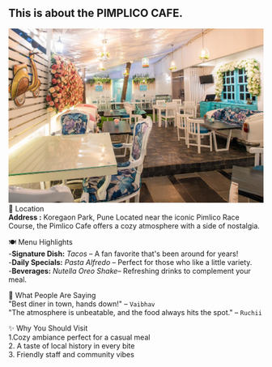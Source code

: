 This is about the **PIMPLICO CAFE**.
---
![Pimplico](Pimplico.jpg)
📍 Location<br>
**Address :** Koregaon Park, Pune
Located near the iconic Pimlico Race Course, the Pimlico Cafe offers a cozy atmosphere with a side of nostalgia.

🍽️ Menu Highlights<br>
-**Signature Dish:** *Tacos* – A fan favorite that's been around for years!<br>
-**Daily Specials:** *Pasta Alfredo* – Perfect for those who like a little variety.<br>
-**Beverages:** *Nutella Oreo Shake*– Refreshing drinks to complement your meal.

💬 What People Are Saying<br>
"Best diner in town, hands down!" – `Vaibhav`<br>
"The atmosphere is unbeatable, and the food always hits the spot." – `Ruchii`

✨ Why You Should Visit<br>
1.Cozy ambiance perfect for a casual meal<br>
2. A taste of local history in every bite<br>
3. Friendly staff and community vibes

